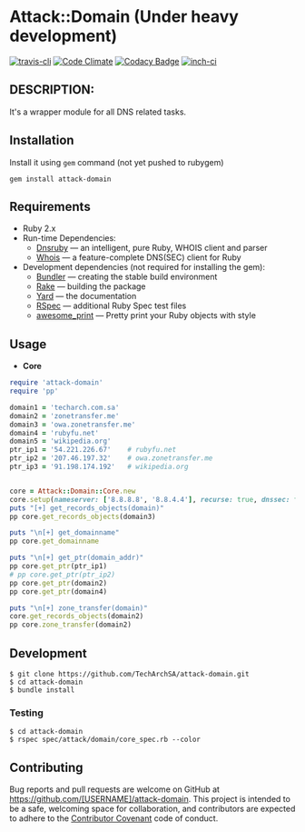 # Attack::Domain (Under heavy development)
[![travis-cli](https://api.travis-ci.org/TechArchSA/attack-domain.svg)](https://travis-ci.org/TechArchSA/attack-domain/) [![Code Climate](https://codeclimate.com/github/TechArchSA/attack-domain/badges/gpa.svg)](https://codeclimate.com/github/TechArchSA/attack-domain) [![Codacy Badge](https://api.codacy.com/project/badge/Grade/8c81748967664cc5bb92147581fb6802)](https://www.codacy.com/app/king-sabri/attack-domain?utm_source=github.com&amp;utm_medium=referral&amp;utm_content=TechArchSA/attack-domain&amp;utm_campaign=Badge_Grade)  [![inch-ci](https://inch-ci.org/github/TechArchSA/attack-domain.svg?branch=master)](https://inch-ci.org/github/TechArchSA/attack-domain.svg?branch=master)


## DESCRIPTION:
It's a wrapper module for all DNS related tasks. 


## Installation

Install it using `gem` command (not yet pushed to rubygem)

```
gem install attack-domain
```

## Requirements

* Ruby 2.x
* Run-time Dependencies:
  * [Dnsruby](https://github.com/alexdalitz/dnsruby) — an intelligent, pure Ruby, WHOIS client and parser
  * [Whois](https://github.com/weppos/whois) — a feature-complete DNS(SEC) client for Ruby
* Development dependencies (not required for installing the gem):
  * [Bundler](http://bundler.io/) — creating the stable build environment
  * [Rake](https://rubygems.org/gems/rake) — building the package
  * [Yard](http://yardoc.org/) — the documentation
  * [RSpec](https://relishapp.com/rspec/) — additional Ruby Spec test files
  * [awesome_print](https://github.com/awesome-print/awesome_print) — Pretty print your Ruby objects with style

## Usage

* **Core**
```ruby
require 'attack-domain'
require 'pp'

domain1 = 'techarch.com.sa'
domain2 = 'zonetransfer.me'
domain3 = 'owa.zonetransfer.me'
domain4 = 'rubyfu.net'
domain5 = 'wikipedia.org'
ptr_ip1 = '54.221.226.67'    # rubyfu.net
ptr_ip2 = '207.46.197.32'    # owa.zonetransfer.me
ptr_ip3 = '91.198.174.192'   # wikipedia.org


core = Attack::Domain::Core.new
core.setup(nameserver: ['8.8.8.8', '8.8.4.4'], recurse: true, dnssec: false)
puts "[+] get_records_objects(domain)"
pp core.get_records_objects(domain3)

puts "\n[+] get_domainname"
pp core.get_domainname

puts "\n[+] get_ptr(domain_addr)"
pp core.get_ptr(ptr_ip1)
# pp core.get_ptr(ptr_ip2)
pp core.get_ptr(domain2)
pp core.get_ptr(domain4)

puts "\n[+] zone_transfer(domain)"
core.get_records_objects(domain2)
pp core.zone_transfer(domain2)
```

## Development

```
$ git clone https://github.com/TechArchSA/attack-domain.git
$ cd attack-domain
$ bundle install
```


### Testing

```
$ cd attack-domain
$ rspec spec/attack/domain/core_spec.rb --color
```

## Contributing

Bug reports and pull requests are welcome on GitHub at https://github.com/[USERNAME]/attack-domain. This project is intended to be a safe, welcoming space for collaboration, and contributors are expected to adhere to the [Contributor Covenant](http://contributor-covenant.org) code of conduct.

